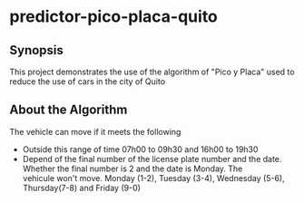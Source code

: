 # predictor-pico-placa-quito

## Synopsis
 
This project demonstrates the use of the algorithm of "Pico y Placa" used to reduce the use of cars in the city of Quito
 
## About the Algorithm
 
The vehicle can move if it meets the following
- Outside this range of time 07h00 to 09h30 and 16h00 to 19h30
- Depend of the final number of the license plate number and the date. Whether the final number is 2 and the date is Monday. The    
  vehicule won't move.
  Monday (1-2), Tuesday (3-4), Wednesday (5-6), Thursday(7-8) and Friday (9-0)
